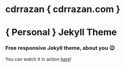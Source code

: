 # cdrrazan { cdrrazan.com } 

# { Personal } Jekyll Theme

### Free responsive Jekyll theme, about you :wink:

You can watch it in action [here](https://cdrrazan.com/)!
